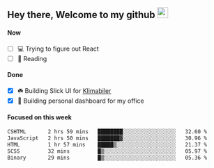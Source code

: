 ## Hey there, Welcome to my github <img src="https://media.giphy.com/media/hvRJCLFzcasrR4ia7z/giphy.gif" width="25px">

#### Now
- [ ] 💻 Trying to figure out React
- [ ] 📕 Reading

#### Done
- [x] ☘️ Building Slick UI for [Klimabiler](https://klimabiler.dk)
- [x] 🚀 Building personal dashboard for my office
 
 #### Focused on this week
<!--START_SECTION:waka-->

```txt
CSHTML       2 hrs 59 mins   ████████░░░░░░░░░░░░░░░░░   32.60 %
JavaScript   2 hrs 50 mins   ███████▓░░░░░░░░░░░░░░░░░   30.96 %
HTML         1 hr 57 mins    █████▒░░░░░░░░░░░░░░░░░░░   21.37 %
SCSS         32 mins         █▒░░░░░░░░░░░░░░░░░░░░░░░   05.97 %
Binary       29 mins         █▒░░░░░░░░░░░░░░░░░░░░░░░   05.36 %
```

<!--END_SECTION:waka-->


